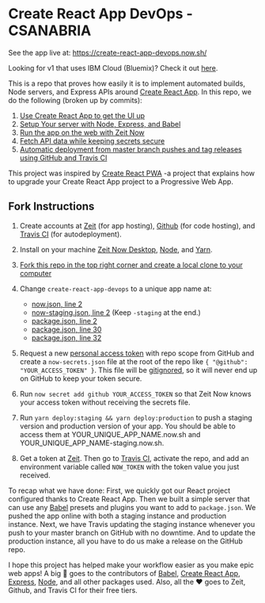 # Create React App DevOps - CSANABRIA

See the app live at: https://create-react-app-devops.now.sh/

Looking for v1 that uses IBM Cloud (Bluemix)? Check it out [here](https://github.com/seejamescode/create-react-app-devops/tree/v1).

This is a repo that proves how easily it is to implement automated builds, Node servers, and Express APIs around [Create React App](https://github.com/facebookincubator/create-react-app). In this repo, we do the following (broken up by commits):

1.  [Use Create React App to get the UI up](https://github.com/seejamescode/create-react-app-devops/commit/debefa3032268719c74aeab8d168254415f0e47e)
2.  [Setup Your server with Node, Express, and Babel](https://github.com/seejamescode/create-react-app-devops/commit/b866e3ec95aaeba44b4164fd7e124c3568b08d63)
3.  [Run the app on the web with Zeit Now](https://github.com/seejamescode/create-react-app-devops/commit/f582ea67f4ff3a8ba7605af92b52d3945c6974e4)
4.  [Fetch API data while keeping secrets secure](https://github.com/seejamescode/create-react-app-devops/commit/a1e91d649c7b246c00f65c072f8e7a4f97f60eb8)
5.  [Automatic deployment from master branch pushes and tag releases using GitHub and Travis CI](https://github.com/seejamescode/create-react-app-devops/commit/8bccd0640a15c5a4661a458e0c6f5f5be03843e2)

This project was inspired by [Create React PWA](https://github.com/jeffposnick/create-react-pwa) -a project that explains how to upgrade your Create React App project to a Progressive Web App.

## Fork Instructions

1.  Create accounts at [Zeit](https://zeit.co/) (for app hosting), [Github](https://github.com) (for code hosting), and [Travis CI](https://travis-ci.org/) (for autodeployment).

2.  Install on your machine [Zeit Now Desktop](https://zeit.co/download), [Node](https://docs.npmjs.com/getting-started/installing-node), and [Yarn](https://yarnpkg.com/lang/en/docs/install/#mac-tab).

3.  [Fork this repo in the top right corner and create a local clone to your computer](https://help.github.com/articles/fork-a-repo/)

4.  Change `create-react-app-devops` to a unique app name at:

    - [now.json, line 2](https://github.com/seejamescode/create-react-app-devops/blob/master/now.json#L2)
    - [now-staging.json, line 2](https://github.com/seejamescode/create-react-app-devops/blob/master/now.json#L2) (Keep `-staging` at the end.)
    - [package.json, line 2](https://github.com/seejamescode/create-react-app-devops/blob/master/package.json#L2)
    - [package.json, line 30](https://github.com/seejamescode/create-react-app-devops/blob/master/package.json#L30)
    - [package.json, line 32](https://github.com/seejamescode/create-react-app-devops/blob/master/package.json#L32)

5.  Request a new [personal access token](https://github.com/settings/tokens/new) with repo scope from GitHub and create a `now-secrets.json` file at the root of the repo like `{ "@github": "YOUR_ACCESS_TOKEN" }`. This file will be [gitignored](https://help.github.com/articles/ignoring-files/), so it will never end up on GitHub to keep your token secure.

6.  Run `now secret add github YOUR_ACCESS_TOKEN` so that Zeit Now knows your access token without receiving the secrets file.

7.  Run `yarn deploy:staging && yarn deploy:production` to push a staging version and production version of your app. You should be able to access them at YOUR_UNIQUE_APP_NAME.now.sh and YOUR_UNIQUE_APP_NAME-staging.now.sh.

8.  Get a token at [Zeit](https://zeit.co/account/tokens). Then go to [Travis CI](https://travis-ci.org/), activate the repo, and add an environment variable called `NOW_TOKEN` with the token value you just received.

To recap what we have done: First, we quickly got our React project configured thanks to Create React App. Then we built a simple server that can use any [Babel](https://babeljs.io/docs/en) presets and plugins you want to add to `package.json`. We pushed the app online with both a staging instance and production instance. Next, we have Travis updating the staging instance whenever you push to your master branch on GitHub with no downtime. And to update the production instance, all you have to do us make a release on the GitHub repo.

I hope this project has helped make your workflow easier as you make epic web apps! A big 🙏 goes to the contributors of [Babel](https://github.com/babel/babel/graphs/contributors), [Create React App](https://github.com/facebookincubator/create-react-app/graphs/contributors), [Express](https://github.com/expressjs/express/graphs/contributors), [Node](https://github.com/nodejs/node/graphs/contributors), and all other packages used. Also, all the ❤️️ goes to Zeit, Github, and Travis CI for their free tiers.
